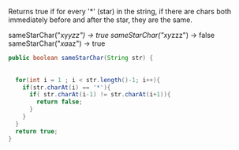 Returns true if for every '*' (star) in the string, if there are chars both immediately before and after the star, they are the same.

sameStarChar("xy*yzz") → true
sameStarChar("xy*zzz") → false
sameStarChar("*xa*az") → true



```java
public boolean sameStarChar(String str) {
 
  
  for(int i = 1 ; i < str.length()-1; i++){
    if(str.charAt(i) == '*'){
      if( str.charAt(i-1) != str.charAt(i+1)){
        return false;
      }
    }
  }
  return true;
}

```

